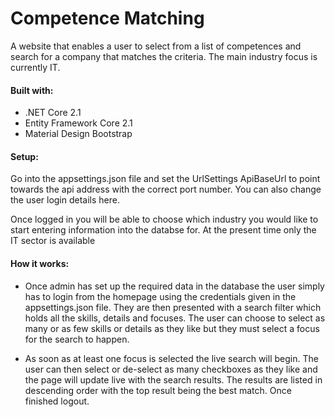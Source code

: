# Competence Matching

A website that enables a user to select from a list of competences and search for a company that matches the criteria. The main industry focus is currently IT.

#### Built with:
* .NET Core 2.1
* Entity Framework Core 2.1
* Material Design Bootstrap

#### Setup:
Go into the appsettings.json file and set the UrlSettings ApiBaseUrl to point towards the api address with the correct port number. You can also change the user login details here.

Once logged in you will be able to choose which industry you would like to start entering information into the databse for. At the present time only the IT sector is available

#### How it works:
* Once admin has set up the required data in the database the user simply has to login from the homepage using the credentials given in the appsettings.json file. They are then presented with a search filter which holds all the skills, details and focuses. The user can choose to select as many or as few skills or details as they like but they must select a focus for the search to happen.

* As soon as at least one focus is selected the live search will begin. The user can then select or de-select as many checkboxes as they like and the page will update live with the search results. The results are listed in descending order with the top result being the best match. Once finished logout.




